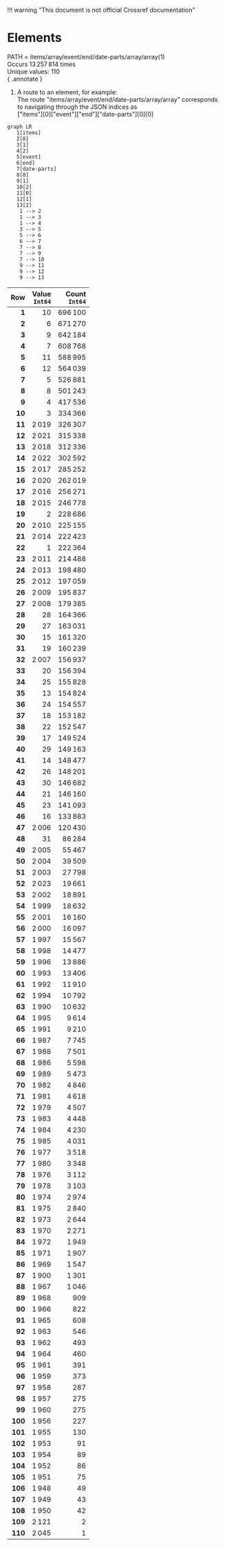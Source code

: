 !!! warning "This document is not official Crossref documentation"
# Elements
PATH = items/array/event/end/date-parts/array/array(1)  
Occurs 13 257 814 times  
Unique values: 110  
{ .annotate }

1. A route to an element, for example:  
   The route "items/array/event/end/date-parts/array/array" corresponds to navigating through the JSON indices as  
   ["items"][0]["event"]["end"]["date-parts"][0][0]  

```mermaid
graph LR
   1[items]
   2[0]
   3[1]
   4[2]
   5[event]
   6[end]
   7[date-parts]
   8[0]
   9[1]
   10[2]
   11[0]
   12[1]
   13[2]
    1 --> 2
    1 --> 3
    1 --> 4
    3 --> 5
    5 --> 6
    6 --> 7
    7 --> 8
    7 --> 9
    7 --> 10
    9 --> 11
    9 --> 12
    9 --> 13
```

| **Row** | **Value**<br>`Int64` | **Count**<br>`Int64` |
|--------:|---------------------:|---------------------:|
| **1**   | 10                   | 696 100              |
| **2**   | 6                    | 671 270              |
| **3**   | 9                    | 642 184              |
| **4**   | 7                    | 608 768              |
| **5**   | 11                   | 588 995              |
| **6**   | 12                   | 564 039              |
| **7**   | 5                    | 526 881              |
| **8**   | 8                    | 501 243              |
| **9**   | 4                    | 417 536              |
| **10**  | 3                    | 334 366              |
| **11**  | 2 019                | 326 307              |
| **12**  | 2 021                | 315 338              |
| **13**  | 2 018                | 312 336              |
| **14**  | 2 022                | 302 592              |
| **15**  | 2 017                | 285 252              |
| **16**  | 2 020                | 262 019              |
| **17**  | 2 016                | 256 271              |
| **18**  | 2 015                | 246 778              |
| **19**  | 2                    | 228 686              |
| **20**  | 2 010                | 225 155              |
| **21**  | 2 014                | 222 423              |
| **22**  | 1                    | 222 364              |
| **23**  | 2 011                | 214 488              |
| **24**  | 2 013                | 198 480              |
| **25**  | 2 012                | 197 059              |
| **26**  | 2 009                | 195 837              |
| **27**  | 2 008                | 179 385              |
| **28**  | 28                   | 164 366              |
| **29**  | 27                   | 163 031              |
| **30**  | 15                   | 161 320              |
| **31**  | 19                   | 160 239              |
| **32**  | 2 007                | 156 937              |
| **33**  | 20                   | 156 394              |
| **34**  | 25                   | 155 828              |
| **35**  | 13                   | 154 824              |
| **36**  | 24                   | 154 557              |
| **37**  | 18                   | 153 182              |
| **38**  | 22                   | 152 547              |
| **39**  | 17                   | 149 524              |
| **40**  | 29                   | 149 163              |
| **41**  | 14                   | 148 477              |
| **42**  | 26                   | 148 201              |
| **43**  | 30                   | 146 682              |
| **44**  | 21                   | 146 160              |
| **45**  | 23                   | 141 093              |
| **46**  | 16                   | 133 883              |
| **47**  | 2 006                | 120 430              |
| **48**  | 31                   | 86 284               |
| **49**  | 2 005                | 55 467               |
| **50**  | 2 004                | 39 509               |
| **51**  | 2 003                | 27 798               |
| **52**  | 2 023                | 19 661               |
| **53**  | 2 002                | 18 891               |
| **54**  | 1 999                | 18 632               |
| **55**  | 2 001                | 16 160               |
| **56**  | 2 000                | 16 097               |
| **57**  | 1 997                | 15 567               |
| **58**  | 1 998                | 14 477               |
| **59**  | 1 996                | 13 886               |
| **60**  | 1 993                | 13 406               |
| **61**  | 1 992                | 11 910               |
| **62**  | 1 994                | 10 792               |
| **63**  | 1 990                | 10 632               |
| **64**  | 1 995                | 9 614                |
| **65**  | 1 991                | 9 210                |
| **66**  | 1 987                | 7 745                |
| **67**  | 1 988                | 7 501                |
| **68**  | 1 986                | 5 598                |
| **69**  | 1 989                | 5 473                |
| **70**  | 1 982                | 4 846                |
| **71**  | 1 981                | 4 618                |
| **72**  | 1 979                | 4 507                |
| **73**  | 1 983                | 4 448                |
| **74**  | 1 984                | 4 230                |
| **75**  | 1 985                | 4 031                |
| **76**  | 1 977                | 3 518                |
| **77**  | 1 980                | 3 348                |
| **78**  | 1 976                | 3 112                |
| **79**  | 1 978                | 3 103                |
| **80**  | 1 974                | 2 974                |
| **81**  | 1 975                | 2 840                |
| **82**  | 1 973                | 2 644                |
| **83**  | 1 970                | 2 271                |
| **84**  | 1 972                | 1 949                |
| **85**  | 1 971                | 1 907                |
| **86**  | 1 969                | 1 547                |
| **87**  | 1 900                | 1 301                |
| **88**  | 1 967                | 1 046                |
| **89**  | 1 968                | 909                  |
| **90**  | 1 966                | 822                  |
| **91**  | 1 965                | 608                  |
| **92**  | 1 963                | 546                  |
| **93**  | 1 962                | 493                  |
| **94**  | 1 964                | 460                  |
| **95**  | 1 961                | 391                  |
| **96**  | 1 959                | 373                  |
| **97**  | 1 958                | 287                  |
| **98**  | 1 957                | 275                  |
| **99**  | 1 960                | 275                  |
| **100** | 1 956                | 227                  |
| **101** | 1 955                | 130                  |
| **102** | 1 953                | 91                   |
| **103** | 1 954                | 89                   |
| **104** | 1 952                | 86                   |
| **105** | 1 951                | 75                   |
| **106** | 1 948                | 49                   |
| **107** | 1 949                | 43                   |
| **108** | 1 950                | 42                   |
| **109** | 2 121                | 2                    |
| **110** | 2 045                | 1                    |

